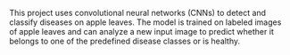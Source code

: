 This project uses convolutional neural networks (CNNs) to detect and classify diseases on apple leaves. The model is trained on labeled images of apple leaves and can analyze a new input image to predict whether it belongs to one of the predefined disease classes or is healthy.
